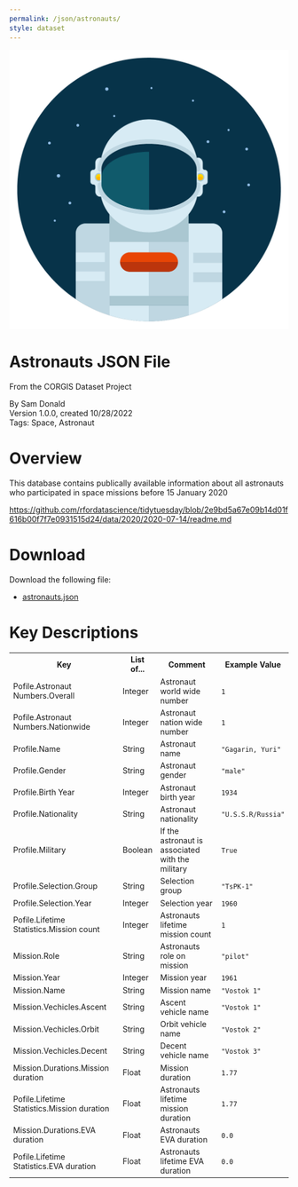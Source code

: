 ```yaml
---
permalink: /json/astronauts/
style: dataset
---
```


<img class="img-thumbnail float-right"
     src="/images/datasets/astronauts-icon.png"
     alt="astronauts icon"
     role="presentation">

# Astronauts JSON File

<p class='lead'>From the CORGIS Dataset Project</p>

<span class='text-muted'>By Sam Donald</span><br>
<span class='text-muted'>Version 1.0.0, created 10/28/2022</span><br>
<span class='text-muted'>Tags: Space, Astronaut</span>

# Overview

This database contains publically available information about all astronauts who participated in space missions before 15 January 2020


<https://github.com/rfordatascience/tidytuesday/blob/2e9bd5a67e09b14d01f616b00f7f7e0931515d24/data/2020/2020-07-14/readme.md>




# Download

Download the following file:

* <a href='../../datasets/json/astronauts/astronauts.json' download>astronauts.json <span class="fas fa-download"></span></a>

# Key Descriptions
    
<table class='table table-condensed table-striped table-bordered table-hover'>
<tr>
    <th class=''>Key</th>
    <th class=''>List of...</th>
    <th class=''>Comment</th>
    <th class=''>Example Value</th>
</tr>

<tr>
    <td>Pofile.Astronaut Numbers.Overall</td>
    <td>Integer</td> 
    <td>Astronaut world wide number</td>
    <td><code>1</code></td>
</tr>

<tr>
    <td>Pofile.Astronaut Numbers.Nationwide</td>
    <td>Integer</td> 
    <td>Astronaut nation wide number</td>
    <td><code>1</code></td>
</tr>

<tr>
    <td>Profile.Name</td>
    <td>String</td> 
    <td>Astronaut name</td>
    <td><code>"Gagarin, Yuri"</code></td>
</tr>

<tr>
    <td>Profile.Gender</td>
    <td>String</td> 
    <td>Astronaut gender</td>
    <td><code>"male"</code></td>
</tr>

<tr>
    <td>Profile.Birth Year</td>
    <td>Integer</td> 
    <td>Astronaut birth year</td>
    <td><code>1934</code></td>
</tr>

<tr>
    <td>Profile.Nationality</td>
    <td>String</td> 
    <td>Astronaut nationality</td>
    <td><code>"U.S.S.R/Russia"</code></td>
</tr>

<tr>
    <td>Profile.Military</td>
    <td>Boolean</td> 
    <td>If the astronaut is associated with the military</td>
    <td><code>True</code></td>
</tr>

<tr>
    <td>Profile.Selection.Group</td>
    <td>String</td> 
    <td>Selection group</td>
    <td><code>"TsPK-1"</code></td>
</tr>

<tr>
    <td>Profile.Selection.Year</td>
    <td>Integer</td> 
    <td>Selection year</td>
    <td><code>1960</code></td>
</tr>

<tr>
    <td>Pofile.Lifetime Statistics.Mission count</td>
    <td>Integer</td> 
    <td>Astronauts lifetime mission count</td>
    <td><code>1</code></td>
</tr>

<tr>
    <td>Mission.Role</td>
    <td>String</td> 
    <td>Astronauts role on mission</td>
    <td><code>"pilot"</code></td>
</tr>

<tr>
    <td>Mission.Year</td>
    <td>Integer</td> 
    <td>Mission year</td>
    <td><code>1961</code></td>
</tr>

<tr>
    <td>Mission.Name</td>
    <td>String</td> 
    <td>Mission name</td>
    <td><code>"Vostok 1"</code></td>
</tr>

<tr>
    <td>Mission.Vechicles.Ascent</td>
    <td>String</td> 
    <td>Ascent vehicle name</td>
    <td><code>"Vostok 1"</code></td>
</tr>

<tr>
    <td>Mission.Vechicles.Orbit</td>
    <td>String</td> 
    <td>Orbit vehicle name</td>
    <td><code>"Vostok 2"</code></td>
</tr>

<tr>
    <td>Mission.Vechicles.Decent</td>
    <td>String</td> 
    <td>Decent vehicle name</td>
    <td><code>"Vostok 3"</code></td>
</tr>

<tr>
    <td>Mission.Durations.Mission duration</td>
    <td>Float</td> 
    <td>Mission duration</td>
    <td><code>1.77</code></td>
</tr>

<tr>
    <td>Pofile.Lifetime Statistics.Mission duration</td>
    <td>Float</td> 
    <td>Astronauts lifetime mission duration</td>
    <td><code>1.77</code></td>
</tr>

<tr>
    <td>Mission.Durations.EVA duration</td>
    <td>Float</td> 
    <td>Astronauts EVA duration</td>
    <td><code>0.0</code></td>
</tr>

<tr>
    <td>Pofile.Lifetime Statistics.EVA duration</td>
    <td>Float</td> 
    <td>Astronauts lifetime EVA duration</td>
    <td><code>0.0</code></td>
</tr>

</table>